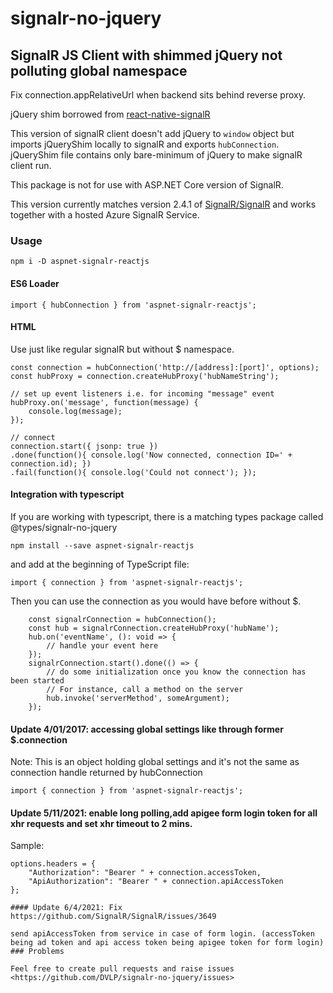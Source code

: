 # signalr-no-jquery

## SignalR JS Client with shimmed jQuery not polluting global namespace

Fix connection.appRelativeUrl when backend sits behind reverse proxy.

jQuery shim borrowed from [react-native-signalR](https://github.com/olofd/react-native-signalr)

This version of signalR client doesn't add jQuery to `window` object but imports jQueryShim locally to signalR and exports `hubConnection`.
jQueryShim file contains only bare-minimum of jQuery to make signalR client run.

This package is not for use with ASP.NET Core version of SignalR.

This version currently matches version 2.4.1 of [SignalR/SignalR](https://github.com/SignalR/SignalR) and works together with a hosted Azure SignalR Service.


### Usage

```
npm i -D aspnet-signalr-reactjs
```

#### ES6 Loader

```
import { hubConnection } from 'aspnet-signalr-reactjs';
```

#### HTML

Use just like regular signalR but without $ namespace.

```
const connection = hubConnection('http://[address]:[port]', options);
const hubProxy = connection.createHubProxy('hubNameString');

// set up event listeners i.e. for incoming "message" event
hubProxy.on('message', function(message) {
    console.log(message);
});

// connect
connection.start({ jsonp: true })
.done(function(){ console.log('Now connected, connection ID=' + connection.id); })
.fail(function(){ console.log('Could not connect'); });

```

#### Integration with typescript

If you are working with typescript, there is a matching types package called @types/signalr-no-jquery

```
npm install --save aspnet-signalr-reactjs
```

and add at the beginning of TypeScript file:

```
import { connection } from 'aspnet-signalr-reactjs';
```

Then you can use the connection as you would have before without $.

```
    const signalrConnection = hubConnection();
    const hub = signalrConnection.createHubProxy('hubName');
    hub.on('eventName', (): void => {
        // handle your event here
    });
    signalrConnection.start().done(() => {
        // do some initialization once you know the connection has been started
        // For instance, call a method on the server
        hub.invoke('serverMethod', someArgument);
    });
```

#### Update 4/01/2017: accessing global settings like through former $.connection

Note: This is an object holding global settings and it's not the same as connection handle returned by hubConnection

```
import { connection } from 'aspnet-signalr-reactjs';
```
#### Update 5/11/2021: enable long polling,add apigee form login token for all xhr requests and set xhr timeout to 2 mins.
Sample:
```
options.headers = {
    "Authorization": "Bearer " + connection.accessToken,
    "ApiAuthorization": "Bearer " + connection.apiAccessToken
};

#### Update 6/4/2021: Fix https://github.com/SignalR/SignalR/issues/3649

send apiAccessToken from service in case of form login. (accessToken being ad token and api access token being apigee token for form login)
### Problems

Feel free to create pull requests and raise issues <https://github.com/DVLP/signalr-no-jquery/issues>